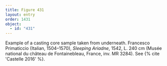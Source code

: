 ```yaml
---
title: Figure 431
layout: entry
order: 1431
object:
  - id: "431"
---
```


Example of a casting core sample taken from underneath. Francesco Primaticcio (Italian, 1504–1570), *Sleeping Ariadne*, 1542, L. 240 cm (Musée national du château de Fontainebleau, France, inv. MR 3284). See {% cite 'Castelle 2016' %}.
